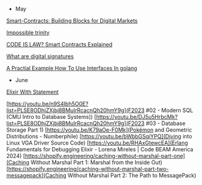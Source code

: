 * May 

[Smart-Contracts: Building Blocks for Digital Markets](https://www.fon.hum.uva.nl/rob/Courses/InformationInSpeech/CDROM/Literature/LOTwinterschool2006/szabo.best.vwh.net/smart_contracts_2.html)

[Impossible trinity](https://en.wikipedia.org/wiki/Impossible_trinity)

[CODE IS LAW? Smart Contracts Explained](https://www.youtube.com/watch?v=pWGLtjG-F5c)

[What are digital signatures](https://youtu.be/s22eJ1eVLTU)

[A Practial Example How To Use Interfaces In golang](https://youtu.be/McRq-uBAa9I)

* June

[Elixir With Statement](https://www.openmymind.net/Elixirs-With-Statement/)

[https://youtu.be/n9S4Ibh5O0E?list=PLSE8ODhjZXjbj8BMuIrRcacnQh20hmY9g](F2023 #02 - Modern SQL (CMU Intro to Database Systems))
[https://youtu.be/DJ5u5HrbcMk?list=PLSE8ODhjZXjbj8BMuIrRcacnQh20hmY9g](F2023 #03 - Database Storage Part 1)
[https://youtu.be/K79aOe-F0Mk](Pokémon and Geometric Distributions - Numberphile)
[https://youtu.be/bWbbGSqiYPQ](Diving into Linux VGA Driver Source Code)
[https://youtu.be/RHAxGtewcEA](Erlang Fundamentals for Debugging Elixir - Lorena Mireles | Code BEAM America 2024)
[https://shopify.engineering/caching-without-marshal-part-one](Caching Without Marshal Part 1: Marshal from the Inside Out)
[https://shopify.engineering/caching-without-marshal-part-two-messagepack](Caching Without Marshal Part 2: The Path to MessagePack)

